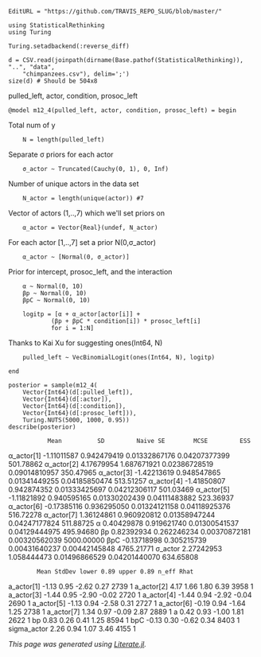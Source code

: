 ```@meta
EditURL = "https://github.com/TRAVIS_REPO_SLUG/blob/master/"
```

```@example m12_4
using StatisticalRethinking
using Turing

Turing.setadbackend(:reverse_diff)

d = CSV.read(joinpath(dirname(Base.pathof(StatisticalRethinking)), "..", "data",
    "chimpanzees.csv"), delim=';')
size(d) # Should be 504x8
```

pulled_left, actor, condition, prosoc_left

```@example m12_4; continued = true
@model m12_4(pulled_left, actor, condition, prosoc_left) = begin
```

Total num of y

```@example m12_4; continued = true
    N = length(pulled_left)
```

Separate σ priors for each actor

```@example m12_4; continued = true
    σ_actor ~ Truncated(Cauchy(0, 1), 0, Inf)
```

Number of unique actors in the data set

```@example m12_4; continued = true
    N_actor = length(unique(actor)) #7
```

Vector of actors (1,..,7) which we'll set priors on

```@example m12_4; continued = true
    α_actor = Vector{Real}(undef, N_actor)
```

For each actor [1,..,7] set a prior N(0,σ_actor)

```@example m12_4; continued = true
    α_actor ~ [Normal(0, σ_actor)]
```

Prior for intercept, prosoc_left, and the interaction

```@example m12_4; continued = true
    α ~ Normal(0, 10)
    βp ~ Normal(0, 10)
    βpC ~ Normal(0, 10)

    logitp = [α + α_actor[actor[i]] +
            (βp + βpC * condition[i]) * prosoc_left[i]
            for i = 1:N]
```

Thanks to Kai Xu for suggesting ones(Int64, N)

```@example m12_4
    pulled_left ~ VecBinomialLogit(ones(Int64, N), logitp)

end

posterior = sample(m12_4(
    Vector{Int64}(d[:pulled_left]),
    Vector{Int64}(d[:actor]),
    Vector{Int64}(d[:condition]),
    Vector{Int64}(d[:prosoc_left])),
    Turing.NUTS(5000, 1000, 0.95))
describe(posterior)
```

               Mean          SD         Naive SE        MCSE         ESS
α_actor[1]   -1.11011587  0.942479419 0.01332867176 0.04207377399  501.78862
α_actor[2]    4.17679954  1.687671921 0.02386728519 0.09014810957  350.47965
α_actor[3]   -1.42213619  0.948547865 0.01341449255 0.04185850474  513.51257
α_actor[4]   -1.41850807  0.942874352 0.01333425697 0.04212306117  501.03469
α_actor[5]   -1.11821892  0.940595165 0.01330202439 0.04111483882  523.36937
α_actor[6]   -0.17385116  0.936295050 0.01324121158 0.04118925376  516.72278
α_actor[7]    1.36124861  0.960920812 0.01358947244 0.04247177824  511.88725
         α    0.40429878  0.919621740 0.01300541537 0.04129444975  495.94680
        βp    0.82392934  0.262246234 0.00370872181 0.00320562039 5000.00000
       βpC   -0.13718998  0.305215739 0.00431640237 0.00442145848 4765.21771
   σ_actor    2.27242953  1.058444473 0.01496866529 0.04201440070  634.65808

            Mean StdDev lower 0.89 upper 0.89 n_eff Rhat
a_actor[1]  -1.13   0.95      -2.62       0.27  2739    1
a_actor[2]   4.17   1.66       1.80       6.39  3958    1
a_actor[3]  -1.44   0.95      -2.90      -0.02  2720    1
a_actor[4]  -1.44   0.94      -2.92      -0.04  2690    1
a_actor[5]  -1.13   0.94      -2.58       0.31  2727    1
a_actor[6]  -0.19   0.94      -1.64       1.25  2738    1
a_actor[7]   1.34   0.97      -0.09       2.87  2889    1
a            0.42   0.93      -1.00       1.81  2622    1
bp           0.83   0.26       0.41       1.25  8594    1
bpC         -0.13   0.30      -0.62       0.34  8403    1
sigma_actor  2.26   0.94       1.07       3.46  4155    1

*This page was generated using [Literate.jl](https://github.com/fredrikekre/Literate.jl).*

